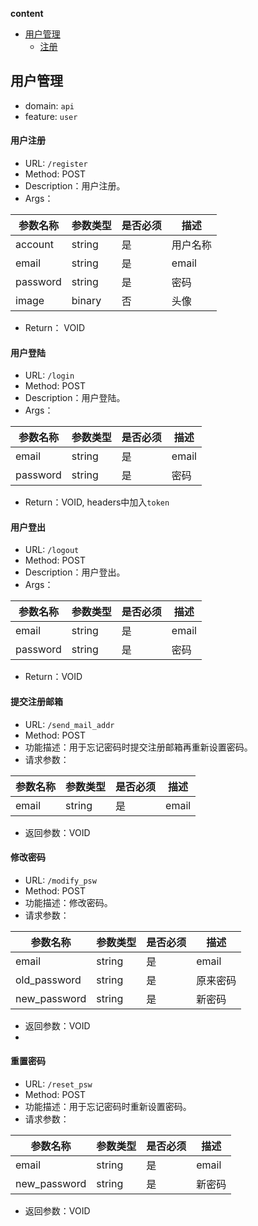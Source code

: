 <!-- START doctoc generated TOC please keep comment here to allow auto update -->
<!-- DON'T EDIT THIS SECTION, INSTEAD RE-RUN doctoc TO UPDATE -->
**content**

- [用户管理](#用户管理)
    - [注册](#用户注册)

<!-- END doctoc generated TOC please keep comment here to allow auto update -->

## 用户管理
* domain: `api`
* feature: `user`

#### 用户注册
* URL: `/register`
* Method:   POST
* Description：用户注册。
* Args： 
     
| 参数名称   | 参数类型  |是否必须 | 描述                                    
| ----------|---------- |------| ---------------------------|
| account   | string   |  是 | 用户名称 |
| email   | string   |  是 | email|
| password   | string   |  是 | 密码|
| image   | binary   |  否 | 头像|


* Return： VOID


#### 用户登陆
* URL: `/login`
* Method:   POST
* Description：用户登陆。
* Args： 
     
| 参数名称   | 参数类型  |是否必须 | 描述                                    
| ----------|---------- |------| ---------------------------|
| email   | string   |  是 | email|
| password   | string   |  是 | 密码|

* Return：VOID, headers中加入`token`


#### 用户登出
* URL: `/logout`
* Method:   POST
* Description：用户登出。
* Args： 
     
| 参数名称   | 参数类型  |是否必须 | 描述                                    
| ----------|---------- |------| ---------------------------|
| email   | string   |  是 | email|
| password   | string   |  是 | 密码|

* Return：VOID

#### 提交注册邮箱
* URL: `/send_mail_addr`
* Method:   POST
* 功能描述：用于忘记密码时提交注册邮箱再重新设置密码。
* 请求参数： 
     
| 参数名称   | 参数类型  |是否必须 | 描述                                    
| ----------|---------- |------| ---------------------------|
| email   | string   |  是 | email|


* 返回参数：VOID

#### 修改密码
* URL: `/modify_psw`
* Method:   POST
* 功能描述：修改密码。
* 请求参数： 
     
| 参数名称   | 参数类型  |是否必须 | 描述                                    
| ----------|---------- |------| ---------------------------|
| email   | string   |  是 | email|
| old_password   | string   |  是 | 原来密码|
| new_password   | string   |  是 | 新密码|


* 返回参数：VOID
* 
#### 重置密码
* URL: `/reset_psw`
* Method:   POST
* 功能描述：用于忘记密码时重新设置密码。
* 请求参数： 
     
| 参数名称   | 参数类型  |是否必须 | 描述                                    
| ----------|---------- |------| ---------------------------|
| email   | string   |  是 | email|
| new_password   | string   |  是 | 新密码|


* 返回参数：VOID
